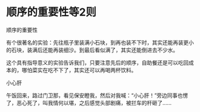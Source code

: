 # 顺序的重要性等2则

顺序的重要性

有个很著名的实验：先往瓶子里装满小石块，到再也装不下时，其实还能再装更小的石块，装满后还能再装细沙。到最后看似满了，其实还能倒进去不少水。

这个具有指导意义的实验告诉我们，只要注意先后的顺序，自助餐还是可以吃回成本的，哪怕菜实在吃不下了，其实还可以再喝两杯饮料。

小心肝

午饭回来，路过门卫那，看见保安瞪我，然后对我喊：“小心肝！”旁边同事也愣了，恶心死了，叫我情何以堪，之后感觉头部剧痛，被拦车的杆砸了……
